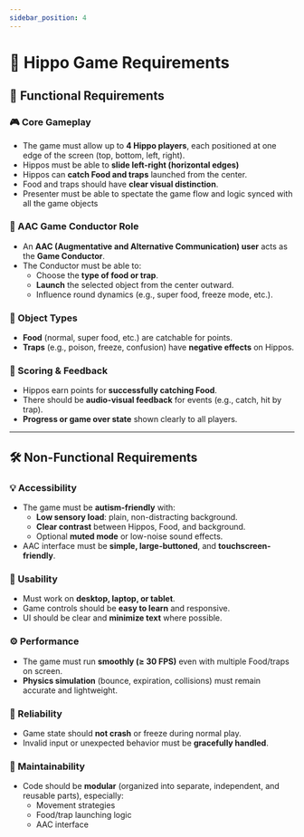 ```yaml
---
sidebar_position: 4
---
```


# 🦛 Hippo Game Requirements


## 🧩 Functional Requirements

### 🎮 Core Gameplay
- The game must allow up to **4 Hippo players**, each positioned at one edge of the screen (top, bottom, left, right).
- Hippos must be able to **slide left-right (horizontal edges)**
- Hippos can **catch Food and traps** launched from the center.
- Food and traps should have **clear visual distinction**.
- Presenter must be able to spectate the game flow and logic synced with all the game objects

### 🎯 AAC Game Conductor Role
- An **AAC (Augmentative and Alternative Communication) user** acts as the **Game Conductor**.
- The Conductor must be able to:
  - Choose the **type of food or trap**.
  - **Launch** the selected object from the center outward.
  - Influence round dynamics (e.g., super food, freeze mode, etc.).

### 🍓 Object Types
- **Food** (normal, super food, etc.) are catchable for points.
- **Traps** (e.g., poison, freeze, confusion) have **negative effects** on Hippos.

### 🧠 Scoring & Feedback
- Hippos earn points for **successfully catching Food**.
- There should be **audio-visual feedback** for events (e.g., catch, hit by trap).
- **Progress or game over state** shown clearly to all players.

---

## 🛠️ Non-Functional Requirements

### 💡 Accessibility
- The game must be **autism-friendly** with:
  - **Low sensory load**: plain, non-distracting background.
  - **Clear contrast** between Hippos, Food, and background.
  - Optional **muted mode** or low-noise sound effects.
- AAC interface must be **simple, large-buttoned**, and **touchscreen-friendly**.


### 📱 Usability
- Must work on **desktop, laptop, or tablet**.
- Game controls should be **easy to learn** and responsive.
- UI should be clear and **minimize text** where possible.

### ⚙️ Performance
- The game must run **smoothly (≥ 30 FPS)** even with multiple Food/traps on screen.
- **Physics simulation** (bounce, expiration, collisions) must remain accurate and lightweight.

### 🔐 Reliability
- Game state should **not crash** or freeze during normal play.
- Invalid input or unexpected behavior must be **gracefully handled**.

### 🔧 Maintainability
- Code should be **modular** (organized into separate, independent, and reusable parts), especially:
  - Movement strategies
  - Food/trap launching logic
  - AAC interface

